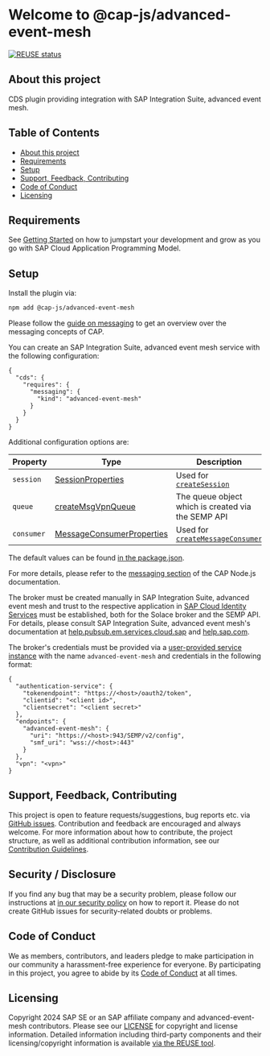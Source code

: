 # Welcome to @cap-js/advanced-event-mesh

[![REUSE status](https://api.reuse.software/badge/github.com/cap-js/advanced-event-mesh)](https://api.reuse.software/info/github.com/cap-js/advanced-event-mesh)

## About this project

CDS plugin providing integration with SAP Integration Suite, advanced event mesh.

## Table of Contents

- [About this project](#about-this-project)
- [Requirements](#requirements)
- [Setup](#setup)
- [Support, Feedback, Contributing](#support-feedback-contributing)
- [Code of Conduct](#code-of-conduct)
- [Licensing](#licensing)

## Requirements

See [Getting Started](https://cap.cloud.sap/docs/get-started/in-a-nutshell) on how to jumpstart your development and grow as you go with SAP Cloud Application Programming Model.

## Setup

Install the plugin via:

```bash
npm add @cap-js/advanced-event-mesh
```

Please follow the [guide on messaging](https://cap.cloud.sap/docs/guides/messaging/) to get an overview over the messaging concepts of CAP.

You can create an SAP Integration Suite, advanced event mesh service with the following configuration:

```jsonc
{
  "cds": {
    "requires": {
      "messaging": {
        "kind": "advanced-event-mesh"
      }
    }
  }
}
```

Additional configuration options are:

| Property | Type | Description |
| --- | --- | --- |
| `session` | [SessionProperties](https://docs.solace.com/API-Developer-Online-Ref-Documentation/nodejs/solace.SessionProperties.html) | Used for [`createSession`](https://docs.solace.com/API-Developer-Online-Ref-Documentation/nodejs/solace.SolclientFactory.html#createSession) |
| `queue`   | [createMsgVpnQueue](https://docs.solace.com/API-Developer-Online-Ref-Documentation/swagger-ui/software-broker/config/index.html#/msgVpn/createMsgVpnQueue) | The queue object which is created via the SEMP API |
| `consumer` | [MessageConsumerProperties](https://docs.solace.com/API-Developer-Online-Ref-Documentation/nodejs/solace.MessageConsumerProperties.html) | Used for [`createMessageConsumer`](https://docs.solace.com/API-Developer-Online-Ref-Documentation/nodejs/solace.Session.html#createMessageConsumer) |

The default values can be found [in the package.json](https://github.com/cap-js/advanced-event-mesh/blob/main/package.json#L35).

For more details, please refer to the [messaging section](https://cap.cloud.sap/docs/node.js/messaging) of the CAP Node.js documentation.

The broker must be created manually in SAP Integration Suite, advanced event mesh and trust to the respective application in [SAP Cloud Identity Services](https://help.sap.com/docs/cloud-identity-services/cloud-identity-services) must be established, both for the Solace broker and the SEMP API.
For details, please consult SAP Integration Suite, advanced event mesh's documentation at [help.pubsub.em.services.cloud.sap](https://help.pubsub.em.services.cloud.sap/Get-Started/get-started-lp.htm) and [help.sap.com](https://help.sap.com/docs/sap-integration-suite/advanced-event-mesh/what-is-sap-integration-suite-advanced-event-mesh).

The broker's credentials must be provided via a [user-provided service instance](https://docs.cloudfoundry.org/devguide/services/user-provided.html) with the name `advanced-event-mesh` and credentials in the following format:

```jsonc
{
  "authentication-service": {
    "tokenendpoint": "https://<host>/oauth2/token",
    "clientid": "<client id>",
    "clientsecret": "<client secret>"
  },
  "endpoints": {
    "advanced-event-mesh": {
      "uri": "https://<host>:943/SEMP/v2/config",
      "smf_uri": "wss://<host>:443"
    }
  },
  "vpn": "<vpn>"
}
```

## Support, Feedback, Contributing

This project is open to feature requests/suggestions, bug reports etc. via [GitHub issues](https://github.com/cap-js/advanced-event-mesh/issues). Contribution and feedback are encouraged and always welcome. For more information about how to contribute, the project structure, as well as additional contribution information, see our [Contribution Guidelines](CONTRIBUTING.md).

## Security / Disclosure

If you find any bug that may be a security problem, please follow our instructions at [in our security policy](https://github.com/cap-js/advanced-event-mesh/security/policy) on how to report it. Please do not create GitHub issues for security-related doubts or problems.

## Code of Conduct

We as members, contributors, and leaders pledge to make participation in our community a harassment-free experience for everyone. By participating in this project, you agree to abide by its [Code of Conduct](https://github.com/cap-js/.github/blob/main/CODE_OF_CONDUCT.md) at all times.

## Licensing

Copyright 2024 SAP SE or an SAP affiliate company and advanced-event-mesh contributors. Please see our [LICENSE](LICENSE) for copyright and license information. Detailed information including third-party components and their licensing/copyright information is available [via the REUSE tool](https://api.reuse.software/info/github.com/cap-js/advanced-event-mesh).
